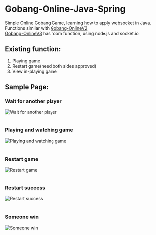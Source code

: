 # Gobang-Online-Java-Spring
Simple Online Gobang Game, learning how to apply websocket in Java.<br>
Functions similar with [Gobang-OnlineV2](https://github.com/ZhouYuxuan97/gobang-onlineV2)<br>
[Gobang-OnlineV3](https://github.com/ZhouYuxuan97/gobang-onlineV3) has room function, using node.js and socket.io

## Existing function:
1. Playing game<br>
2. Restart game(need both sides approved)<br>
3. View in-playing game<br>


## Sample Page:
### Wait for another player
![Wait for another player](https://github.com/ZhouYuxuan97/ProjectImage/blob/master/Gobang-Online-Java/wait.png)<br><br>

### Playing and watching game
![Playing and watching game](https://github.com/ZhouYuxuan97/ProjectImage/blob/master/Gobang-Online-Java/in-game.png)<br><br>

### Restart game
![Restart game](https://github.com/ZhouYuxuan97/ProjectImage/blob/master/Gobang-Online-Java/restart.png)<br><br>

### Restart success
![Restart success](https://github.com/ZhouYuxuan97/ProjectImage/blob/master/Gobang-Online-Java/restartsuccess.png)<br><br>

### Someone win
![Someone win](https://github.com/ZhouYuxuan97/ProjectImage/blob/master/Gobang-Online-Java/win.png)<br><br>
